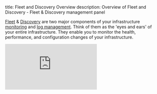 title: Fleet and Discovery Overview
description: Overview of Fleet and Discovery - Fleet & Discovery management panel

[Fleet](./fleet) & [Discovery](./discovery) are two major components of your infrastructure [monitoring](https://sematext.com/docs/monitoring/) and [log management](https://sematext.com/docs/logs/). Think of them as the 'eyes and ears' of your entire infrastructure. They enable you to monitor the health, performance, and configuration changes of your infrastructure.

<div class="video_container">
<iframe src="https://www.youtube.com/embed/AzWtbPJ7-aU" 
frameborder="0" allow="autoplay; encrypted-media" 
allowfullscreen class="video"></iframe>
</div>
